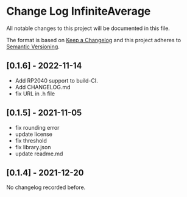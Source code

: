 # Change Log InfiniteAverage

All notable changes to this project will be documented in this file.

The format is based on [Keep a Changelog](http://keepachangelog.com/)
and this project adheres to [Semantic Versioning](http://semver.org/).


## [0.1.6] - 2022-11-14
- Add RP2040 support to build-CI.
- Add CHANGELOG.md
- fix URL in .h file


## [0.1.5] - 2021-11-05
- fix rounding error
- update license
- fix threshold
- fix library.json
- update readme.md

## [0.1.4] - 2021-12-20


No changelog recorded before.



